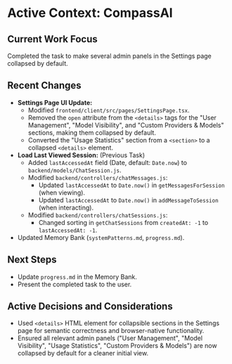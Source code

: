 # Active Context: CompassAI

## Current Work Focus
Completed the task to make several admin panels in the Settings page collapsed by default.

## Recent Changes
- **Settings Page UI Update:**
    - Modified `frontend/client/src/pages/SettingsPage.tsx`.
    - Removed the `open` attribute from the `<details>` tags for the "User Management", "Model Visibility", and "Custom Providers & Models" sections, making them collapsed by default.
    - Converted the "Usage Statistics" section from a `<section>` to a collapsed `<details>` element.
- **Load Last Viewed Session:** (Previous Task)
    - Added `lastAccessedAt` field (Date, default: `Date.now`) to `backend/models/ChatSession.js`.
    - Modified `backend/controllers/chatMessages.js`:
        - Updated `lastAccessedAt` to `Date.now()` in `getMessagesForSession` (when viewing).
        - Updated `lastAccessedAt` to `Date.now()` in `addMessageToSession` (when interacting).
    - Modified `backend/controllers/chatSessions.js`:
        - Changed sorting in `getChatSessions` from `createdAt: -1` to `lastAccessedAt: -1`.
- Updated Memory Bank (`systemPatterns.md`, `progress.md`).

## Next Steps
- Update `progress.md` in the Memory Bank.
- Present the completed task to the user.

## Active Decisions and Considerations
- Used `<details>` HTML element for collapsible sections in the Settings page for semantic correctness and browser-native functionality.
- Ensured all relevant admin panels ("User Management", "Model Visibility", "Usage Statistics", "Custom Providers & Models") are now collapsed by default for a cleaner initial view.
